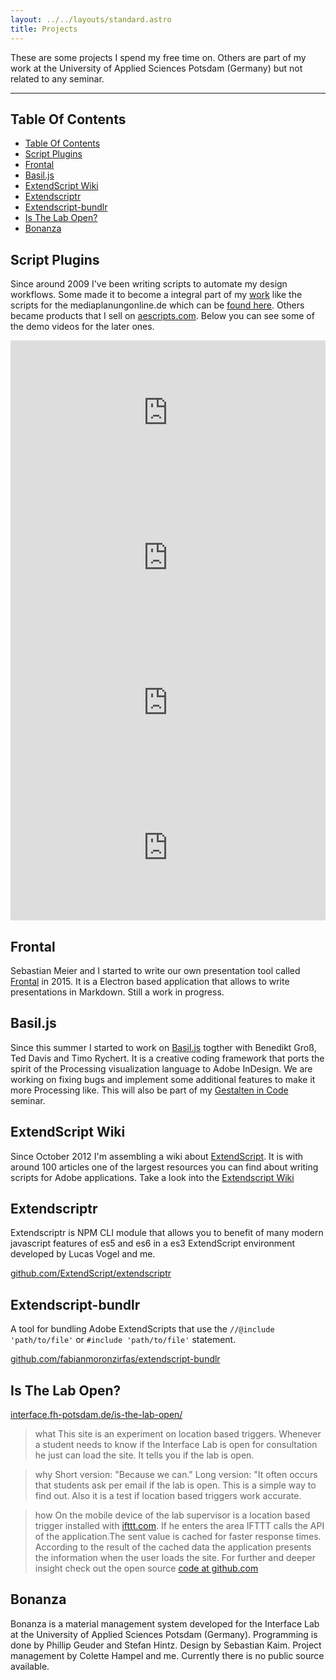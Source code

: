 ```yaml
---
layout: ../../layouts/standard.astro
title: Projects
---
```


These are some projects I spend my free time on. Others are part of my work at the University of Applied Sciences Potsdam (Germany) but not related to any seminar.

---

## Table Of Contents

<!-- @import "[TOC]" {cmd="toc" depthFrom=2 depthTo=6 orderedList=false} -->

<!-- code_chunk_output -->

- [Table Of Contents](#table-of-contents)
- [Script Plugins](#script-plugins)
- [Frontal](#frontal)
- [Basil.js](#basiljs)
- [ExtendScript Wiki](#extendscript-wiki)
- [Extendscriptr](#extendscriptr)
- [Extendscript-bundlr](#extendscript-bundlr)
- [Is The Lab Open?](#is-the-lab-open)
- [Bonanza](#bonanza)

<!-- /code_chunk_output -->

## Script Plugins

Since around 2009 I've been writing scripts to automate my design workflows. Some made it to become a integral part of my <a href="/work/">work</a> like the scripts for the mediaplanungonline.de which can be [found here](https://github.com/fabianmoronzirfas/mpo-id-tools). Others became products that I sell on [aescripts.com](http://aescripts.com/authors/f-l/fabiantheblind/). Below you can see some of the demo videos for the later ones.

<div class="thumbs">

<!-- locations -->
<iframe src="https://player.vimeo.com/video/54717636?loop=1" width="100%" height="232" frameborder="0" webkitallowfullscreen mozallowfullscreen allowfullscreen></iframe>
<!-- swissd -->
<iframe src="https://player.vimeo.com/video/53158182?loop=1" width="100%" height="232" frameborder="0" webkitallowfullscreen mozallowfullscreen allowfullscreen></iframe>
<!-- monoline -->
<iframe src="https://player.vimeo.com/video/64222693?loop=1" width="100%" height="232" frameborder="0" webkitallowfullscreen mozallowfullscreen allowfullscreen></iframe>
<!-- aemap -->
<iframe src="https://player.vimeo.com/video/39960358?loop=1" width="100%" height="232" frameborder="0" webkitallowfullscreen mozallowfullscreen allowfullscreen></iframe>

</div>
<div class="clear-float">
</div>

## Frontal

Sebastian Meier and I started to write our own presentation tool called [Frontal](http://frontal.io/) in 2015. It is a Electron based application that allows to write presentations in Markdown. Still a work in progress.

## Basil.js

Since this summer I started to work on [Basil.js](http://basiljs.ch/) togther with Benedikt Groß, Ted Davis and Timo Rychert. It is a creative coding framework that ports the spirit of the Processing visualization language to Adobe InDesign. We are working on fixing bugs and implement some additional features to make it more Processing like. This will also be part of my <a href="/teaching/#gestalten-in-code">Gestalten in Code</a> seminar.

## ExtendScript Wiki

Since October 2012 I'm assembling a wiki about [ExtendScript](https://en.wikipedia.org/wiki/ExtendScript). It is with around 100 articles one of the largest resources you can find about writing scripts for Adobe applications. Take a look into the [Extendscript Wiki](https://github.com/extendscript/wiki/wiki)

## Extendscriptr

Extendscriptr is NPM CLI module that allows you to benefit of many modern javascript features of es5 and es6 in a es3 ExtendScript environment developed by Lucas Vogel and me.

[github.com/ExtendScript/extendscriptr](https://github.com/ExtendScript/extendscriptr)

## Extendscript-bundlr

A tool for bundling Adobe ExtendScripts that use the `//@include 'path/to/file'` or `#include 'path/to/file'` statement.

[github.com/fabianmoronzirfas/extendscript-bundlr](https://github.com/fabianmoronzirfas/extendscript-bundlr)

## Is The Lab Open?

[interface.fh-potsdam.de/is-the-lab-open/](https://interface.fh-potsdam.de/is-the-lab-open/)

> what
> This site is an experiment on location based triggers. Whenever a student needs to know if the Interface Lab is open for consultation he just can load the site. It tells you if the lab is open.

> why
> Short version: "Because we can." Long version: "It often occurs that students ask per email if the lab is open. This is a simple way to find out. Also it is a test if location based triggers work accurate.

> how
> On the mobile device of the lab supervisor is a location based trigger installed with <a href="https://ifttt.com">ifttt.com</a>. If he enters the area IFTTT calls the API of the application.The sent value is cached for faster response times. According to the result of the cached data the application presents the information when the user loads the site. For further and deeper insight check out the open source <a href="https://github.com/FH-Potsdam/is-the-lab-open">code at github.com</a>

## Bonanza

Bonanza is a material management system developed for the Interface Lab at the University of Applied Sciences Potsdam (Germany). Programming is done by Phillip Geuder and Stefan Hintz. Design by Sebastian Kaim. Project management by Colette Hampel and me. Currently there is no public source available.
